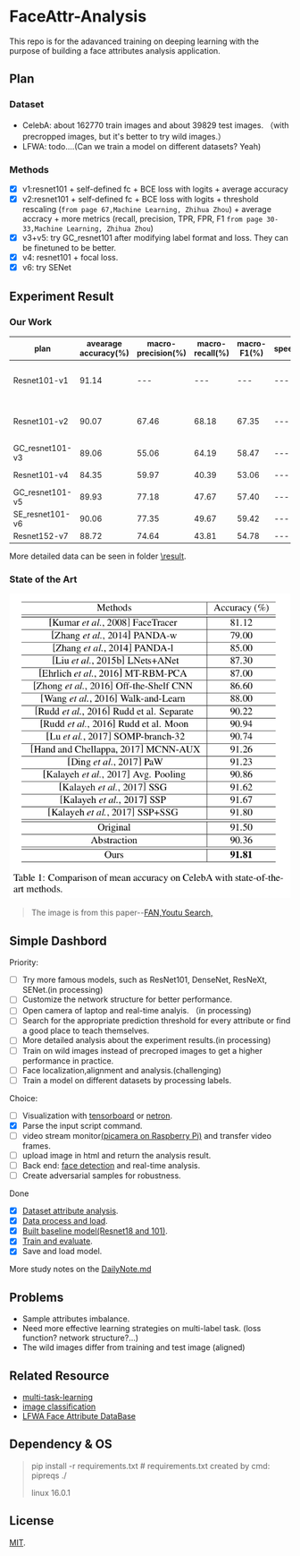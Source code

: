 # FaceAttr-Analysis

This repo is for the adavanced training on deeping learning with the purpose of building a face attributes analysis application.

## Plan

### Dataset

- CelebA: about 162770 train images and  about 39829 test images. （with precropped images, but it's better to try wild images.）
- LFWA: todo....(Can we train a model on different datasets? Yeah)

### Methods

- [x] v1:resnet101 + self-defined fc + BCE loss with logits + average accuracy
- [x] v2:resnet101 + self-defined fc + BCE loss with logits + threshold rescaling (`from page 67,Machine Learning, Zhihua Zhou`) + average accracy + more metrics (recall, precision, TPR, FPR, F1 `from page 30-33,Machine Learning, Zhihua Zhou`)
- [x] v3+v5: try GC_resnet101 after modifying label format and loss. They can be finetuned to be better.
- [x] v4: resnet101 + focal loss.
- [x] v6: try SENet

## Experiment Result

### Our Work

| plan | avearage accuracy(%)| macro-precision(%) | macro-recall(%) | macro-F1(%) | speed(pictures/s)| comment |
| ---- | -----| ---- | ----- | ----- | --- |  ---- |
| Resnet101-v1  |  91.14 |--- | ---| ---| ---| test on eval&test dataset--deprecated|
| Resnet101-v2 | 90.07 | 67.46 | 68.18 | 67.35 | ---| test on eval& test dataset--deprecated.|
| GC_resnet101-v3 | 89.06| 55.06| 64.19 | 58.47 |---|test on test dataset |
| Resnet101-v4 | 84.35| 59.97| 40.39| 53.06 |---|test on test dataset|  
| GC_resnet101-v5 | 89.93| 77.18 |47.67 |57.40|---|test on test dataset|
| SE_resnet101-v6 | 90.06 | 77.35 | 49.67 | 59.42 |---  | test on test dataset|
| Resnet152-v7 | 88.72 | 74.64 | 43.81 | 54.78 | --- |

More detailed data can be seen in folder [\result](https://github.com/JoshuaQYH/FaceAttr-Analysis/blob/master/result/).

### State of the Art

![State of the art](https://raw.githubusercontent.com/JoshuaQYH/blogImage/master/celeba.png)
> The image is from this paper--[FAN,Youtu Search,](https://www.ijcai.org/proceedings/2018/102)

## Simple Dashbord

Priority:

- [ ] Try more famous models, such as ResNet101, DenseNet, ResNeXt, SENet.(in processing)
- [ ] Customize the network structure for better performance.
- [ ] Open camera of laptop and real-time analyis. （in processing)
- [ ] Search for the appropriate prediction threshold for every attribute or find a good place to teach themselves.
- [ ] More detailed analysis about the experiment results.(in processing)
- [ ] Train on wild images instead of precroped images to get a higher performance in practice.
- [ ] Face localization,alignment and analysis.(challenging)
- [ ] Train a model on different datasets by processing labels.

Choice:

- [ ] Visualization with [tensorboard](https://github.com/lanpa/tensorboardX) or [netron](https://github.com/lutzroeder/netron).
- [x] Parse the input script command.
- [ ] video stream monitor[(picamera on Raspberry Pi)](https://github.com/waveform80/picamera) and transfer video frames.
- [ ] upload image in html and return the analysis result.
- [ ] Back end: [face detection](https://github.com/ageitgey/face_recognition) and real-time analysis.
- [ ] Create adversarial samples for robustness.

Done

- [x] [Dataset attribute analysis](https://github.com/JoshuaQYH/FaceAttr-Analysis/blob/master/analysis_attr.py).
- [x] [Data process and load](https://github.com/JoshuaQYH/FaceAttr-Analysis/blob/master/CelebA.py).
- [x] [Built baseline model(Resnet18 and 101)](https://github.com/JoshuaQYH/FaceAttr-Analysis/blob/master/FaceAttr_baseline_model.py).
- [x] [Train and evaluate](https://github.com/JoshuaQYH/FaceAttr-Analysis/blob/master/solver.py).
- [x] Save and load model.

More study notes on the [DailyNote.md](https://github.com/JoshuaQYH/FaceAttr-Analysis/blob/master/DailyNote.md)

## Problems

- Sample attributes imbalance.
- Need more effective learning strategies on multi-label task. (loss function? network structure?...)
- The wild images differ from training and test image (aligned)

## Related Resource

- [multi-task-learning](https://paperswithcode.com/task/multi-task-learning)
- [image classification](https://paperswithcode.com/task/image-classification)
- [LFWA Face Attribute DataBase](http://vis-www.cs.umass.edu/lfw/)

## Dependency & OS

> pip install -r requirements.txt   # requirements.txt created by cmd: pipreqs ./
> 
> linux 16.0.1

## License

[MIT](https://github.com/JoshuaQYH/FaceAttr-Analysis/blob/master/LICENSE).

